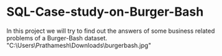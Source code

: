 # SQL-Case-study-on-Burger-Bash
In this project we will try to find out the answers of some  business related problems of a Burger-Bash  dataset.
"C:\Users\Prathamesh\Downloads\burgerbash.jpg"
